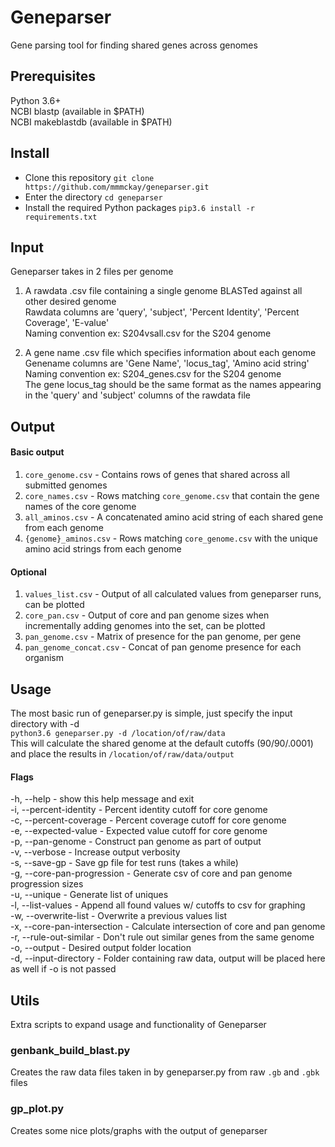 # Geneparser
Gene parsing tool for finding shared genes across genomes  

## Prerequisites
Python 3.6+  
NCBI blastp (available in $PATH)  
NCBI makeblastdb (available in $PATH)  

## Install
- Clone this repository
    `git clone https://github.com/mmmckay/geneparser.git`
- Enter the directory
    `cd geneparser`
- Install the required Python packages
    `pip3.6 install -r requirements.txt`

## Input
Geneparser takes in 2 files per genome  
1. A rawdata .csv file containing a single genome BLASTed against all other desired genome  
    Rawdata columns are 'query', 'subject', 'Percent Identity', 'Percent Coverage', 'E-value'  
    Naming convention ex: S204vsall.csv for the S204 genome  

2. A gene name .csv file which specifies information about each genome  
    Genename columns are 'Gene Name', 'locus_tag', 'Amino acid string'  
    Naming convention ex: S204_genes.csv for the S204 genome   
    The gene locus_tag should be the same format as the names appearing in the 'query' and 'subject' columns of the rawdata file 

## Output
#### Basic output
1. `core_genome.csv` - Contains rows of genes that shared across all submitted genomes
2. `core_names.csv` - Rows matching `core_genome.csv` that contain the gene names of the core genome
3. `all_aminos.csv` - A concatenated amino acid string of each shared gene from each genome
4. `{genome}_aminos.csv` - Rows matching `core_genome.csv` with the unique amino acid strings from each genome

#### Optional
1. `values_list.csv` - Output of all calculated values from geneparser runs, can be plotted
2. `core_pan.csv` - Output of core and pan genome sizes when incrementally adding genomes into the set, can be plotted
3. `pan_genome.csv` - Matrix of presence for the pan genome, per gene
4. `pan_genome_concat.csv` - Concat of pan genome presence for each organism

## Usage
The most basic run of geneparser.py is simple, just specify the input directory with -d  
`python3.6 geneparser.py -d /location/of/raw/data`  
This will calculate the shared genome at the default cutoffs (90/90/.0001) and place the results in `/location/of/raw/data/output`

#### Flags
-h, --help                  - show this help message and exit  
-i, --percent-identity      - Percent identity cutoff for core genome  
-c, --percent-coverage      - Percent coverage cutoff for core genome  
-e, --expected-value        - Expected value cutoff for core genome  
-p, --pan-genome            - Construct pan genome as part of output  
-v, --verbose               - Increase output verbosity  
-s, --save-gp               - Save gp file for test runs (takes a while)  
-g, --core-pan-progression  - Generate csv of core and pan genome progression sizes  
-u, --unique                - Generate list of uniques  
-l, --list-values           - Append all found values w/ cutoffs to csv for graphing  
-w, --overwrite-list        - Overwrite a previous values list  
-x, --core-pan-intersection - Calculate intersection of core and pan genome  
-r, --rule-out-similar      - Don't rule out similar genes from the same genome  
-o, --output                - Desired output folder location  
-d, --input-directory       - Folder containing raw data, output will be placed here as well if -o is not passed  

## Utils

Extra scripts to expand usage and functionality of Geneparser

### genbank_build_blast.py

Creates the raw data files taken in by geneparser.py from raw `.gb` and `.gbk` files

### gp_plot.py

Creates some nice plots/graphs with the output of geneparser

 
